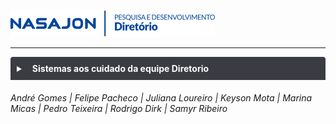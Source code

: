 ![](img/logo_diretorio.png "Logo da equipe Diretório")

---

<details style="margin-bottom:20px;color: white;">
<link rel="stylesheet" href="https://cdnjs.cloudflare.com/ajax/libs/font-awesome/5.15.3/css/all.min.css" integrity="sha512-iBBXm8fW90+nuLcSKlbmrPcLa0OT92xO1BIsZ+ywDWZCvqsWgccV3gFoRBv0z+8dLJgyAHIhR35VZc2oM/gI1w==" crossorigin="anonymous" referrerpolicy="no-referrer" />
<summary style="
    background-color: #3A3C42;
    padding: 10px;
    font-weight: bold;
    border-radius: 4px 4px 0 0;
    cursor:pointer;"
    title="Clique aqui para visualizar conteúdos dos sistemas aos cuidado da equipe Diretorio"><i class="fas fa-window-maximize" style="color: #959da5;margin-right:10px;"></i>
    Sistemas aos cuidado da equipe Diretorio 
</summary>
<div style="
    border: 2px solid #3A3C42;
    border-radius: 0 0 4px 4px;
    padding: 15px;">
    <div style="background-color: #000;
    border-radius: 4px;padding: 15px;margin-bottom:20px;"><a href="sistema/admin" style="color:#FFF;"><img src="https://s3.sa-east-1.amazonaws.com/imagens.nasajon/logos/sistemas-web/versao-padrao/icone/nova-marca/logo-padrao_admin_icone.svg"> Admin</a></div>
    <div style="background-color: #000;
    border-radius: 4px;padding: 15px;margin-bottom:20px;"><a href="sistema/avalicao" style="color:#FFF;"><img src="https://s3.sa-east-1.amazonaws.com/imagens.nasajon/logos/sistemas-web/versao-padrao/icone/nova-marca/logo-padrao_avaliacao-de-desempenho_icone.svg"> Avaliação de Desempenho</a></div>
</div>
</details>

###### André Gomes | Felipe Pacheco | Juliana Loureiro | Keyson Mota | Marina Micas | Pedro Teixeira | Rodrigo Dirk | Samyr Ribeiro 


